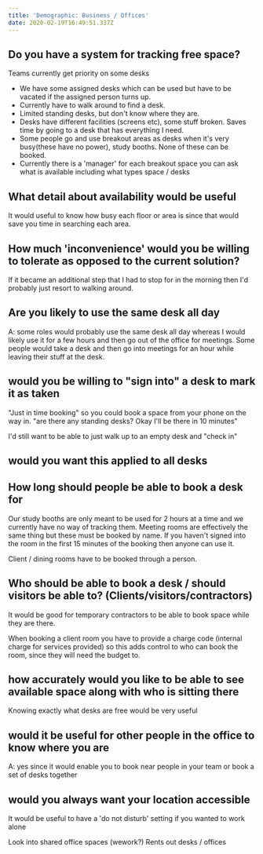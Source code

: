 ```yaml
---
title: 'Demographic: Business / Offices'
date: 2020-02-19T16:49:51.337Z
---
```

## Do you have a system for tracking free space?
Teams currently get priority on some desks

* We have some assigned desks which can be used but have to be vacated if the assigned person turns up.
* Currently have to walk around to find a desk.
* Limited standing desks, but don't know where they are.
* Desks have different facilities (screens etc), some stuff broken. 
Saves time by going to a desk that has everything I need.
* Some people go and use breakout areas as desks when it's very busy(these have no power), study booths. None of these can be booked.
* Currently there is a 'manager' for each breakout space you can ask what is available including what types space / desks


## What detail about availability would be useful

It would useful to know how busy each floor or area is since that would save you time in searching each area.


## How much 'inconvenience' would you be willing to tolerate as opposed to the current solution?

If it became an additional step that I had to stop for in the morning then I'd probably just resort to walking around.

## Are you likely to use the same desk all day
A: some roles would probably use the same desk all day whereas I would likely use it for a few hours and then go out of the office for meetings.
Some people would take a desk and then go into meetings for an hour while leaving their stuff at the desk.

## would you be willing to "sign into" a desk to mark it as taken

"Just in time booking" so you could book a space from your phone on the way in. "are there any standing desks? Okay I'll be there in 10 minutes"

I'd still want to be able to just walk up to an empty desk and "check in"

## would you want this applied to all desks

## How long should people be able to book a desk for
Our study booths are only meant to be used for 2 hours at a time and we currently have no way of tracking them.
Meeting rooms are effectively the same thing but these must be booked by name. If you haven't signed into the room in the first 15 minutes of the booking then anyone can use it.

Client / dining rooms have to be booked through a person.

## Who should be able to book a desk / should visitors be able to? (Clients/visitors/contractors)

It would be good for temporary contractors to be able to book space while they are there.

When booking a client room you have to provide a charge code (internal charge for services provided) so this adds control to who can book the room, since they will need the budget to.

## how accurately would you like to be able to see available space along with who is sitting there

Knowing exactly what desks are free would be very useful

## would it be useful for other people in the office to know where you are
A: yes since it would enable you to book near people in your team or book a set of desks together

## would you always want your location accessible
It would be useful to have a 'do not disturb' setting if you wanted to work alone


Look into shared office spaces (wework?)
Rents out desks / offices
